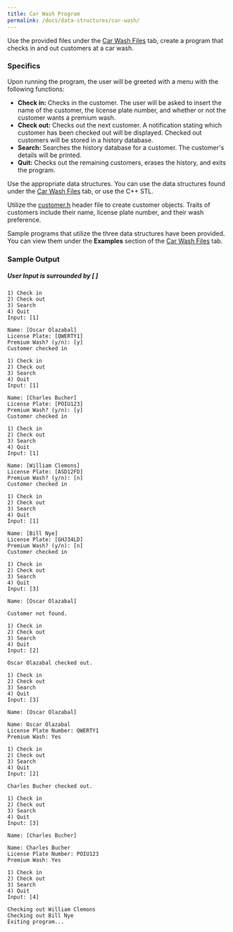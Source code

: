 ```yaml
---
title: Car Wash Program
permalink: /docs/data-structures/car-wash/
---
```

Use the provided files under the <a href="{{ site.baseurl }}{% link _docs/data-structures/files.md %}">Car Wash Files</a> tab, create a program that checks in and out customers at a car wash.

### Specifics
Upon running the program, the user will be greeted with a menu with the following functions:

- __Check in:__ Checks in the customer. The user will be asked to insert the name of the customer, the license plate number, and whether or not the customer wants a premium wash.
- __Check out:__ Checks out the next customer. A notification stating which customer has been checked out will be displayed. Checked out customers will be stored in a history database.
- __Search:__ Searches the history database for a customer. The customer's details will be printed.
- __Quit:__ Checks out the remaining customers, erases the history, and exits the program.

Use the appropriate data structures. You can use the data structures found under the <a href="{{ site.baseurl }}{% link _docs/data-structures/files.md %}">Car Wash Files</a> tab, or use the C++ STL.  

Utilize the <a href="{{ site.baseurl }}{% link _docs/program-files/customer.md %}" target="_blank">customer.h</a> header file to create customer objects. Traits of customers include their name, license plate number, and their wash preference.

Sample programs that utilize the three data structures have been provided. You can view them under the **Examples** section of the <a href="{{ site.baseurl }}{% link _docs/data-structures/files.md %}">Car Wash Files</a> tab.

### Sample Output
##### User Input is surrounded by [ ]
```
1) Check in
2) Check out
3) Search
4) Quit
Input: [1]

Name: [Oscar Olazabal]
License Plate: [QWERTY1]
Premium Wash? (y/n): [y]
Customer checked in

1) Check in
2) Check out
3) Search
4) Quit
Input: [1]

Name: [Charles Bucher]
License Plate: [POIU123]
Premium Wash? (y/n): [y]
Customer checked in

1) Check in
2) Check out
3) Search
4) Quit
Input: [1]

Name: [William Clemons]
License Plate: [ASD12FD]
Premium Wash? (y/n): [n]
Customer checked in

1) Check in
2) Check out
3) Search
4) Quit
Input: [1]

Name: [Bill Nye]
License Plate: [GHJ34LD]
Premium Wash? (y/n): [n]
Customer checked in

1) Check in
2) Check out
3) Search
4) Quit
Input: [3]

Name: [Oscar Olazabal]

Customer not found.

1) Check in
2) Check out
3) Search
4) Quit
Input: [2]

Oscar Olazabal checked out.

1) Check in
2) Check out
3) Search
4) Quit
Input: [3]

Name: [Oscar Olazabal]

Name: Oscar Olazabal
License Plate Number: QWERTY1
Premium Wash: Yes

1) Check in
2) Check out
3) Search
4) Quit
Input: [2]

Charles Bucher checked out.

1) Check in
2) Check out
3) Search
4) Quit
Input: [3]

Name: [Charles Bucher]

Name: Charles Bucher
License Plate Number: POIU123
Premium Wash: Yes

1) Check in
2) Check out
3) Search
4) Quit
Input: [4]

Checking out William Clemons
Checking out Bill Nye
Exiting program...
```